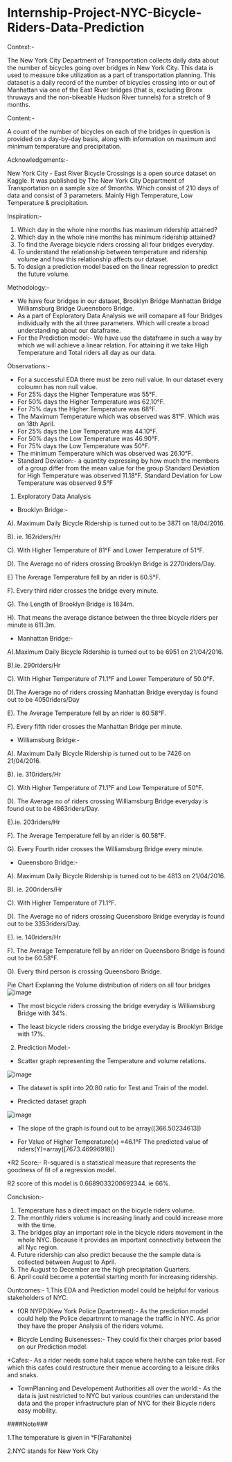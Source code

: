 # Internship-Project-NYC-Bicycle-Riders-Data-Prediction
Context:-

The New York City Department of Transportation collects daily data about the number of bicycles going over bridges in New York City. This data is used to measure bike utilization as a part of transportation planning. This dataset is a daily record of the number of bicycles crossing into or out of Manhattan via one of the East River bridges (that is, excluding Bronx thruways and the non-bikeable Hudson River tunnels) for a stretch of 9 months.

Content:-

A count of the number of bicycles on each of the bridges in question is provided on a day-by-day basis, along with information on maximum and minimum temperature and precipitation.

Acknowledgements:-

New York City - East River Bicycle Crossings is a open source dataset on Kaggle. It was published by The New York City Department of Transportation on a sample size of 9months. Which consist of 210 days of data and consist of 3 parameters. Mainly High Temperature, Low Temperature & precipitation.

Inspiration:-

1. Which day in the whole nine months has maximum ridership attained?
2. Which day in the whole nine months has minimum ridership attained?
3. To find the Average bicycle riders crossing all four bridges everyday.
4. To understand the relationship between temperature and ridership volume and how this relationship affects our dataset.
5. To design a prediction model based on the linear regression to predict the future volume.

Methodology:-

* We have four bridges in our dataset, Brooklyn Bridge	Manhattan Bridge	Williamsburg Bridge	Queensboro Bridge.
* As a part of Exploratory Data Analysis we will comapare all four Bridges individually with the all three parameters. Which will create a broad understanding about our dataframe.
* For the Prediction model:-
We have use the dataframe in such a way by which we will achieve a linear relation. For attaining it we take High Temperature and Total riders all day as our data.

Observations:-

* For a successful EDA there must be zero null value. In our dataset every coloumn has non null value.
* For 25% days the Higher Temperature was 55°F.
* For 50% days the Higher Temperature was 62.10°F.
* For 75% days the Higher Temperature was 68°F.
* The Maximum Temperature which was observed was 81°F. Which was on 18th April.
* For 25% days the Low Temperature was 44.10°F.
* For 50% days the Low Temperature was 46.90°F.
* For 75% days the Low Temperature was 50°F.
* The minimum Temperature which was observed was 26.10°F.
* Standard Deviation:- a quantity expressing by how much the members of a group differ from the mean value for the group
Standard Deviation for High Temperature was observed 11.18°F.
Standard Deviation for Low Temperature was observed 9.5°F
 
1. Exploratory Data Analysis
* Brooklyn Bridge:-

A). Maximum Daily Bicycle Ridership is turned out to be 3871  on 18/04/2016.

B). ie. 162riders/Hr

C). With Higher Temperature of 81°F and Lower Temperature of 51°F.

D). The Average no of riders crossing Brooklyn Bridge is 2270riders/Day.

E) The Average Temperature fell by an rider is 60.5°F.

F). Every third rider crosses the bridge every minute.

G). The Length of Brooklyn Bridge is 1834m.

H). That means the average distance between the three bicycle riders per minute is 611.3m.

* Manhattan Bridge:-

A).Maximum Daily Bicycle Ridership is turned out to be 6951 on 21/04/2016.

B).ie. 290riders/Hr

C). With Higher Temperature of 71.1°F and Lower Temperature of 50.0°F.

D).The Average no of riders crossing Manhattan Bridge everyday is found out to be 4050riders/Day

E). The Average Temperature fell by an rider is 60.58°F.

F). Every fifth rider crosses the Manhattan Bridge per minute.

* Williamsburg Bridge:-

A). Maximum Daily Bicycle Ridership is turned out to be 7426 on 21/04/2016.

B). ie. 310riders/Hr

C). With Higher Temperature of 71.1°F and Low Temperature of 50°F.

D). The Average no of riders crossing Williamsburg Bridge everyday is found out to be 4863riders/Day.

E).ie. 203riders/Hr

F). The Average Temperature fell by an rider is 60.58°F.

G). Every Fourth rider crosses the Williamsburg Bridge every minute.

* Queensboro Bridge:-

A). Maximum Daily Bicycle Ridership is turned out to be 4813 on 21/04/2016.

B). ie. 200riders/Hr

C). With Higher Temperature of 71.1°F.

D). The Average no of riders crossing Queensboro Bridge everyday is found out to be 3353riders/Day.

E). ie. 140riders/Hr

F). The Average Temperature fell by an rider on Queensboro Bridge is found out to be 60.58°F.

G). Every third person is crossing Queensboro Bridge.

Pie Chart Explaning the Volume distribution of riders on all four bridges
![image](https://user-images.githubusercontent.com/111125394/227701153-12fa3c72-df03-4c4c-b748-e4e15caeee38.png)

* The most bicycle riders crossing the bridge everyday is Williamsburg Bridge with 34%.

* The least bicycle riders crossing the bridge everyday is Brooklyn Bridge with 17%.

2. Prediction Model:-

* Scatter graph representing the Temperature and volume relations.

![image](https://user-images.githubusercontent.com/111125394/227701379-3b7b805d-26d2-4851-ac66-c3c33e36232f.png)

* The dataset is split into 20:80 ratio for Test and Train of the model.

* Predicted dataset graph

![image](https://user-images.githubusercontent.com/111125394/227701481-1a83fe60-263b-4ef0-8ca2-cfc678f02f2f.png)

* The slope of the graph is found out to be array([366.50234613])

* For  Value of Higher Temperature(x) =46.1°F
  The predicted value of riders(Y)=array([7673.46996918])
  
 *R2 Score:-
 R-squared is a statistical measure that represents the goodness of fit of a regression model.
 
 R2 score of this model is 0.6689033200692344. ie 66%.
 
 Conclusion:-
 1. Temperature has a direct impact on the bicycle riders volume.
 2. The monthly riders volume is increasing linarly and could increase more with the time.
 3. The bridges play an important role in the bicycle riders movement in the whole NYC. Because it provides an important connectivity between the all Nyc region.
 4. Future ridership can also predict because the the sample data is collected between August to April. 
 5. The August to December are the high precipitation Quarters.
 6. April could become a potential starting month for increasing ridership.
 
 Ountcomes:-
 1.This EDA and Prediction model could be helpful for various stakeholders of NYC.
 
 * fOR NYPD(New York Police Dpartmnent):-
 As the prediction model could help the Police departmrnt to manage the traffic in NYC. As prior they have the proper Analysis of the riders volume.
 
 * Bicycle Lending Buisenesses:-
 They could fix their charges prior based on our Prediction model.
 
 *Cafes:-
 As a rider needs some halut sapce where he/she can take rest. For which this cafes could restructure their menue according to a leisure driks and snaks.
 
 * TownPlanning and Developement Authorities all over the world:-
 As the data is just restricted to NYC but various countries can understand the data and the proper infrastructure plan of NYC for their Bicycle riders easy mobility.
  
####Note###

1.The temperature is given in °F(Farahanite)

2.NYC stands for New York City

